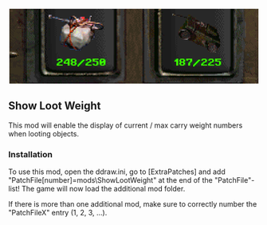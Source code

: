 <p align="center"><img src="ShowLootWeight.png" alt="Show Loot Weight"/></p>

Show Loot Weight
------------------

This mod will enable the display of current / max carry weight numbers when looting objects.

### Installation
To use this mod, open the ddraw.ini, go to [ExtraPatches] and add "PatchFile[number]=mods\ShowLootWeight" at the end of the "PatchFile"-list!
The game will now load the additional mod folder.

If there is more than one additional mod, make sure to correctly number the "PatchFileX" entry (1, 2, 3, ...).
